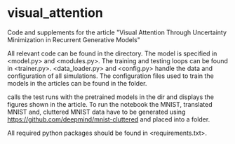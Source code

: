# visual_attention
Code and supplements for the article "Visual Attention Through Uncertainty Minimization in Recurrent Generative Models"


All relevant code can be found in the <src> directory. The model is specified in <model.py> and <modules.py>. The training and testing loops can be found in <trainer.py>. <data_loader.py> and <config.py> handle the data and configuration of all simulations. The configuration files used to train the models in the articles can be found in the <configs> folder.

<Reproduce Experiments.ipynb> calls the test runs with the pretrained models in the <ckpts> dir and displays the figures shown in the article. To run the notebook the MNIST, translated MNIST and, cluttered MNIST data have to be generated using https://github.com/deepmind/mnist-cluttered
 and placed into a <data/> folder.

All required python packages should be found in <requirements.txt>.